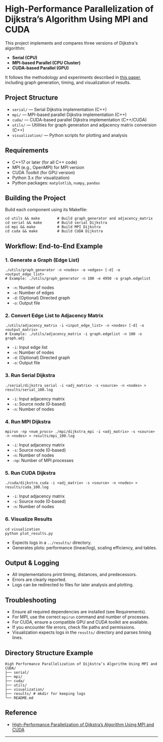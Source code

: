 # High-Performance Parallelization of Dijkstra’s Algorithm Using MPI and CUDA

This project implements and compares three versions of Dijkstra's algorithm:
- **Serial (CPU)**
- **MPI-based Parallel (CPU Cluster)**
- **CUDA-based Parallel (GPU)**

It follows the methodology and experiments described in [this paper](https://arxiv.org/pdf/2504.03667), including graph generation, timing, and visualization of results.

## Project Structure

- `serial/` — Serial Dijkstra implementation (C++)
- `mpi/` — MPI-based parallel Dijkstra implementation (C++)
- `cuda/` — CUDA-based parallel Dijkstra implementation (C++/CUDA)
- `utils/` — Utilities for graph generation and adjacency matrix conversion (C++)
- `visualization/` — Python scripts for plotting and analysis

## Requirements

- C++17 or later (for all C++ code)
- MPI (e.g., OpenMPI) for MPI version
- CUDA Toolkit (for GPU version)
- Python 3.x (for visualization)
- Python packages: `matplotlib`, `numpy`, `pandas`

## Building the Project

Build each component using its Makefile:

```
cd utils && make        # Build graph_generator and adjacency_matrix
cd serial && make       # Build serial Dijkstra
cd mpi && make          # Build MPI Dijkstra
cd cuda && make         # Build CUDA Dijkstra
```

## Workflow: End-to-End Example

### 1. Generate a Graph (Edge List)
```
./utils/graph_generator -n <nodes> -e <edges> [-d] -o <output_edge_list>
# Example: ./utils/graph_generator -n 100 -e 4950 -o graph.edgelist
```
- `-n`: Number of nodes
- `-e`: Number of edges
- `-d`: (Optional) Directed graph
- `-o`: Output file

### 2. Convert Edge List to Adjacency Matrix
```
./utils/adjacency_matrix -i <input_edge_list> -n <nodes> [-d] -o <output_matrix>
# Example: ./utils/adjacency_matrix -i graph.edgelist -n 100 -o graph.adj
```
- `-i`: Input edge list
- `-n`: Number of nodes
- `-d`: (Optional) Directed graph
- `-o`: Output file

### 3. Run Serial Dijkstra
```
./serial/dijkstra_serial -i <adj_matrix> -s <source> -n <nodes> > results/serial_100.log
```
- `-i`: Input adjacency matrix
- `-s`: Source node (0-based)
- `-n`: Number of nodes

### 4. Run MPI Dijkstra
```
mpirun -np <num_procs> ./mpi/dijkstra_mpi -i <adj_matrix> -s <source> -n <nodes> > results/mpi_100.log
```
- `-i`: Input adjacency matrix
- `-s`: Source node (0-based)
- `-n`: Number of nodes
- `-np`: Number of MPI processes

### 5. Run CUDA Dijkstra
```
./cuda/dijkstra_cuda -i <adj_matrix> -s <source> -n <nodes> > results/cuda_100.log
```
- `-i`: Input adjacency matrix
- `-s`: Source node (0-based)
- `-n`: Number of nodes

### 6. Visualize Results
```
cd visualization
python plot_results.py
```
- Expects logs in a `../results/` directory.
- Generates plots: performance (linear/log), scaling efficiency, and tables.

## Output & Logging
- All implementations print timing, distances, and predecessors.
- Errors are clearly reported.
- Logs can be redirected to files for later analysis and plotting.

## Troubleshooting
- Ensure all required dependencies are installed (see Requirements).
- For MPI, use the correct `mpirun` command and number of processes.
- For CUDA, ensure a compatible GPU and CUDA toolkit are available.
- If you encounter file errors, check file paths and permissions.
- Visualization expects logs in the `results/` directory and parses timing lines.

## Directory Structure Example
```
High Performance Parallelization of Dijkstra’s Algorithm Using MPI and CUDA/
├── serial/
├── mpi/
├── cuda/
├── utils/
├── visualization/
├── results/ # mkdir for keeping logs
└── README.md
```

## Reference
- [High-Performance Parallelization of Dijkstra’s Algorithm Using MPI and CUDA](https://arxiv.org/pdf/2504.03667)

---